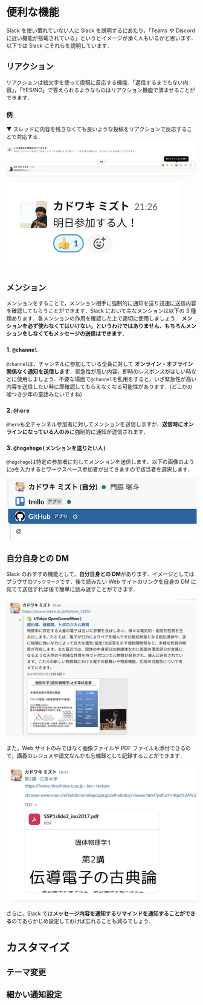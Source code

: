# 便利な機能

Slack を使い慣れていない人に Slack を説明するにあたり，「Teams や Discord に近い機能が搭載されている」というとイメージが湧く人もいるかと思います．以下では Slack にそれらを説明しています．

## リアクション

リアクションは絵文字を使って投稿に反応する機能．「返信するまでもない内容」，「YES/NO」で答えられるようなものはリアクション機能で済ませることができます．

### 例

▼ スレッドに内容を残さなくても良いような投稿をリアクションで反応することで対応する．
![reaction01](/images/reaction_01.png)

![reaction02](/images/reaction_02.png)

## メンション

メンションをすることで，メンション相手に強制的に通知を送り迅速に送信内容を確認してもらうことができます．Slack において主なメンションは以下の 3 種類あります．各メンションの作用を確認した上で適切に使用しましょう．
**メンションを必ず使わなくてはいけない，というわけではありません．もちろんメンションをしなくてもメッセージの送信はできます**．

### 1. `@channel`

`@channel`は，チャンネルに参加している全員に対して **オンライン・オフライン関係なく通知を送信します**．緊急性が高い内容，即時のレスポンスがほしい時などに使用しましょう．不要な場面で`@channel`を乱用をすると，いざ緊急性が高い内容を送信したい時に即確認してもらえなくなる可能性があります．(どこかの嘘つき少年の童話みたいですね)

### 2. `@here`

`@here`も全チャンネル参加者に対してメンションを送信しますが，**送信時にオンラインになっている人のみ**に強制的に通知が送信されます．

### 3. `@hogehoge(メンションを送りたい人)`

`@hogehoge`は特定の参加者に対してメンションを送信します．以下の画像のように`@`を入力するとワークスペース参加者が出てきますので該当者を選択します．

![mention](/images/slack_mention.png)

## 自分自身との DM

Slack のおすすめ機能として，**自分自身との DM**があります．イメージとしてはブラウザの`ブックマーク`です．後で読みたい Web サイトのリンクを自身の DM に宛てて送信すれば後で簡単に読み返すことができます．

![dm01](/images/dm_02.png)

また，Web サイトのみではなく画像ファイルや PDF ファイルも添付できるので，講義のレジュメや論文なんかも忘備録として記録することができます．

![dm02](/images/dm_01.png)

さらに，Slack では**メッセージ内容を通知するリマインドを通知することができる**のであらかじめ設定しておけば忘れることも減るでしょう．

# カスタマイズ

## テーマ変更

## 細かい通知設定
